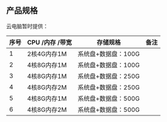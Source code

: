 ## 产品规格
云电脑暂时提供：<br>

| 序号    | CPU /内存 /带宽  | 存储规格                |  备注   |
|--------|------------|-------------------------|--------|
| 1      | 2核4G内存1M   | 系统盘+数据盘：100G      |        |
| 2      | 4核8G内存1M  | 系统盘+数据盘：100G      |        |
| 3      | 4核8G内存1M   | 系统盘+数据盘：250G      |        |
| 4      | 4核8G内存2M  | 系统盘+数据盘：250G      |        |
| 5      | 4核8G内存1M  | 系统盘+数据盘：500G      |        |
| 6     | 4核8G内存2M  | 系统盘+数据盘：500G      |        |
